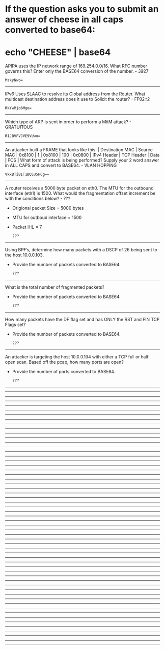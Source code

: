 # If the question asks you to submit an answer of cheese in all caps converted to base64:
# echo "CHEESE" | base64
APIPA uses the IP network range of 169.254.0.0/16. What RFC number governs this? Enter only the BASE64 conversion of the number. - 3927

    MzkyNwo=
___________________________________________________________________________________________________________
IPv6 Uses SLAAC to resolve its Global address from the Router. What multicast destination address does it use to Solicit the router? - FF02::2

    RkYwMjo6Mgo=
___________________________________________________________________________________________________________
Which type of ARP is sent in order to perform a MitM attack? - GRATUITOUS

    R1JBVFVJVE9VUwo=
___________________________________________________________________________________________________________
An attacker built a FRAME that looks like this: | Destination MAC | Source MAC | 0x8100 | 1 | 0x8100 | 100 | 0x0800 | IPv4 Header | TCP Header | Data | FCS | What form of attack is being performed? Supply your 2 word answer in ALL CAPS and convert to BASE64. - VLAN HOPPING

    VkxBTiBIT1BQSU5HCg==
___________________________________________________________________________________________________________
A router receives a 5000 byte packet on eth0. The MTU for the outbound interface (eth1) is 1500. What would the fragmentation offset increment be with the conditions below? - ???
- Origional packet Size = 5000 bytes 
- MTU for outboud interface = 1500 
- Packet IHL = 7

      ???
___________________________________________________________________________________________________________
Using BPF’s, determine how many packets with a DSCP of 26 being sent to the host 10.0.0.103.
- Provide the number of packets converted to BASE64.

      ???
___________________________________________________________________________________________________________
What is the total number of fragmented packets?
- Provide the number of packets converted to BASE64.

      ???
___________________________________________________________________________________________________________
How many packets have the DF flag set and has ONLY the RST and FIN TCP Flags set?
- Provide the number of packets converted to BASE64.

      ???
___________________________________________________________________________________________________________
An attacker is targeting the host 10.0.0.104 with either a TCP full or half open scan. Based off the pcap, how many ports are open?
- Provide the number of ports converted to BASE64.

      ???
___________________________________________________________________________________________________________



___________________________________________________________________________________________________________



___________________________________________________________________________________________________________



___________________________________________________________________________________________________________



___________________________________________________________________________________________________________



___________________________________________________________________________________________________________



___________________________________________________________________________________________________________



___________________________________________________________________________________________________________



___________________________________________________________________________________________________________



___________________________________________________________________________________________________________



___________________________________________________________________________________________________________



___________________________________________________________________________________________________________



___________________________________________________________________________________________________________



___________________________________________________________________________________________________________



___________________________________________________________________________________________________________



___________________________________________________________________________________________________________



___________________________________________________________________________________________________________



___________________________________________________________________________________________________________



___________________________________________________________________________________________________________



___________________________________________________________________________________________________________



___________________________________________________________________________________________________________



___________________________________________________________________________________________________________



___________________________________________________________________________________________________________



___________________________________________________________________________________________________________



___________________________________________________________________________________________________________



___________________________________________________________________________________________________________



___________________________________________________________________________________________________________



___________________________________________________________________________________________________________



___________________________________________________________________________________________________________



___________________________________________________________________________________________________________



___________________________________________________________________________________________________________



___________________________________________________________________________________________________________



___________________________________________________________________________________________________________



___________________________________________________________________________________________________________



___________________________________________________________________________________________________________



___________________________________________________________________________________________________________



___________________________________________________________________________________________________________



___________________________________________________________________________________________________________



___________________________________________________________________________________________________________



___________________________________________________________________________________________________________



___________________________________________________________________________________________________________



___________________________________________________________________________________________________________



___________________________________________________________________________________________________________



___________________________________________________________________________________________________________



___________________________________________________________________________________________________________



___________________________________________________________________________________________________________



___________________________________________________________________________________________________________



___________________________________________________________________________________________________________



___________________________________________________________________________________________________________



___________________________________________________________________________________________________________



___________________________________________________________________________________________________________



___________________________________________________________________________________________________________



___________________________________________________________________________________________________________



___________________________________________________________________________________________________________



___________________________________________________________________________________________________________



___________________________________________________________________________________________________________



___________________________________________________________________________________________________________
